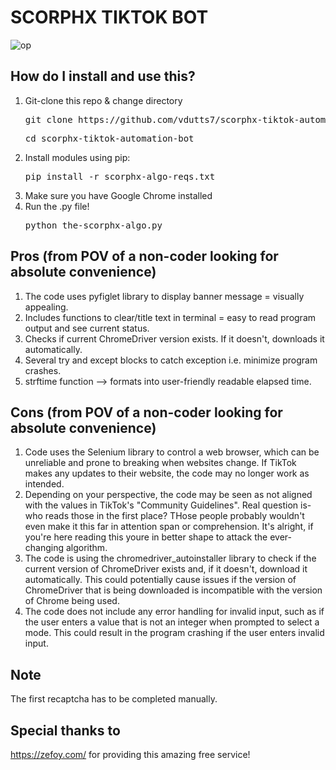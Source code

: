 # SCORPHX TIKTOK BOT

![op](https://user-images.githubusercontent.com/63992417/210528515-c339c24b-f82a-4d84-bda7-12636ff2c2a6.png)


## How do I install and use this?
1. Git-clone this repo & change directory
   <pre>git clone https://github.com/vdutts7/scorphx-tiktok-automation-bot </pre>
   <pre>cd scorphx-tiktok-automation-bot</pre>
2. Install modules using pip:
   <pre>pip install -r scorphx-algo-reqs.txt</pre>
3. Make sure you have Google Chrome installed
4. Run the .py file!
   <pre>python the-scorphx-algo.py</pre>

## Pros (from POV of a non-coder looking for absolute convenience)
1. The code uses pyfiglet library to display banner message = visually appealing.
2. Includes functions to clear/title text in terminal = easy to read program output and see current status.
3. Checks if current ChromeDriver version exists. If it doesn't, downloads it automatically.
4. Several try and except blocks to catch exception i.e. minimize program crashes.
5. strftime function --> formats into user-friendly readable elapsed time.

## Cons (from POV of a non-coder looking for absolute convenience)
1. Code uses the Selenium library to control a web browser, which can be unreliable and prone to breaking when websites change. If TikTok makes any updates to their website, the code may no longer work as intended.
2. Depending on your perspective, the code may be seen as not aligned with the values in TikTok's "Community Guidelines". Real question is- who reads those in the first place? THose people probably wouldn't even make it this far in attention span or comprehension. It's alright, if you're here reading this youre in better shape to attack the ever-changing algorithm.
3. The code is using the chromedriver_autoinstaller library to check if the current version of ChromeDriver exists and, if it doesn't, download it automatically. This could potentially cause issues if the version of ChromeDriver that is being downloaded is incompatible with the version of Chrome being used.
4. The code does not include any error handling for invalid input, such as if the user enters a value that is not an integer when prompted to select a mode. This could result in the program crashing if the user enters invalid input.

## Note
The first recaptcha has to be completed manually. 

## Special thanks to
https://zefoy.com/ for providing this amazing free service!
